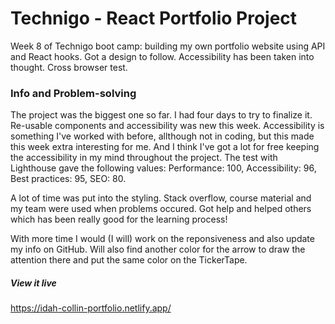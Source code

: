 # Technigo - React Portfolio Project

Week 8 of Technigo boot camp: building my own portfolio website using API and React hooks. Got a design to follow. Accessibility has been taken into thought. Cross browser test.


### Info and Problem-solving

The project was the biggest one so far. I had four days to try to finalize it. Re-usable components and accessibility was new this week. Accessibility is something I've worked with before, allthough not in coding, but this made this week extra interesting for me. And I think I've got a lot for free keeping the accessibility in my mind throughout the project. The test with Lighthouse gave the following values:
Performance: 100, Accessibility: 96, Best practices: 95, SEO: 80.

A lot of time was put into the styling. Stack overflow, course material and my team were used when problems occured. Got help and helped others which has been really good for the learning process!

With more time I would (I will) work on the reponsiveness and also update my info on GitHub. Will also find another color for the arrow to draw the attention there and put the same color on the TickerTape.


##### View it live

https://idah-collin-portfolio.netlify.app/
